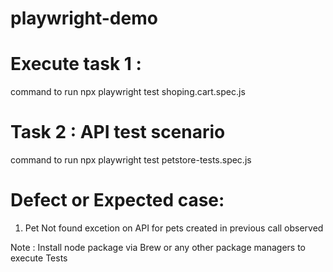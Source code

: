 # playwright-demo

# Execute task 1 :

command to run
npx playwright test shoping.cart.spec.js

# Task 2 : API test scenario
command to run
npx playwright test petstore-tests.spec.js

# Defect or Expected case:
1. Pet Not found excetion on API for pets created in previous call observed


Note :
Install node package via Brew or any other package managers to execute Tests

